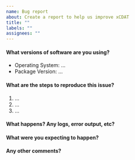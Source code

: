 ```yaml
---
name: Bug report
about: Create a report to help us improve xCDAT
title: ""
labels: ""
assignees: ""
---
```


#### What versions of software are you using?

- Operating System: ...
- Package Version: ...

#### What are the steps to reproduce this issue?

<!-- Paste the commands  -->

1. …
2. …
3. …

#### What happens? Any logs, error output, etc?

<!-- Paste logs, error output, etc. -->
<!-- If it’s long, please paste to https://ghostbin.com/ and insert the link here. -->

#### What were you expecting to happen?

<!-- A clear and concise description of what you expected to happen. -->

#### Any other comments?

<!-- Add any other context about the problem here. -->
